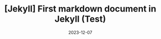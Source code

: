 ---
title:  "[Jekyll] First markdown document in Jekyll (Test)"
excerpt: "Generate markdown file and upload into Github storage. VS Code used."

categories:
  - github_blog
tags:
  - [Blog, jekyll, Github, Git]

toc: true
toc_sticky: true
 
date: 2023-12-07
last_modified_at: 2023-12-07
---